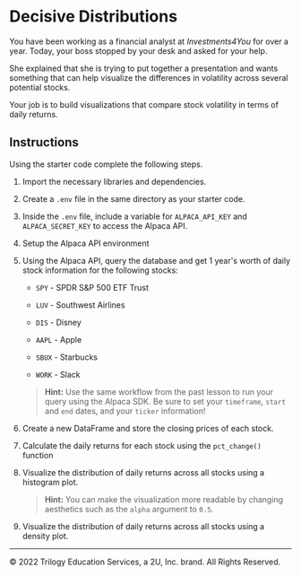 # Decisive Distributions

You have been working as a financial analyst at _Investments4You_ for over a year. Today, your boss stopped by your desk and asked for your help.

She explained that she is trying to put together a presentation and wants something that can help visualize the differences in volatility across several potential stocks.

Your job is to build visualizations that compare stock volatility in terms of daily returns.

## Instructions

Using the starter code complete the following steps.

1. Import the necessary libraries and dependencies.

2. Create a `.env` file in the same directory as your starter code.

3. Inside the `.env` file, include a variable for `ALPACA_API_KEY` and `ALPACA_SECRET_KEY` to access the Alpaca API.

4. Setup the Alpaca API environment

5. Using the Alpaca API, query the database and get 1 year's worth of daily stock information for the following stocks:

    * `SPY` - SPDR S&P 500 ETF Trust

    * `LUV` - Southwest Airlines

    * `DIS` - Disney

    * `AAPL` - Apple

    * `SBUX` - Starbucks

    * `WORK` - Slack

    > **Hint:** Use the same workflow from the past lesson to run your query using the Alpaca SDK. Be sure to set your `timeframe`, `start` and `end` dates, and your `ticker` information!

6. Create a new DataFrame and store the closing prices of each stock.

7. Calculate the daily returns for each stock using the `pct_change()` function

8. Visualize the distribution of daily returns across all stocks using a histogram plot.

    > **Hint:** You can make the visualization more readable by changing aesthetics such as the `alpha` argument to `0.5`.

9. Visualize the distribution of daily returns across all stocks using a density plot.

---

© 2022 Trilogy Education Services, a 2U, Inc. brand. All Rights Reserved.
